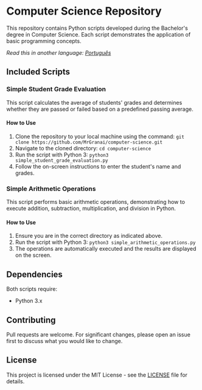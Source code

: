 # Computer Science Repository

This repository contains Python scripts developed during the Bachelor's degree in Computer Science. Each script demonstrates the application of basic programming concepts.

*Read this in another language: [Português](LEIAME.md)*

## Included Scripts

### Simple Student Grade Evaluation
This script calculates the average of students' grades and determines whether they are passed or failed based on a predefined passing average.

#### How to Use
1. Clone the repository to your local machine using the command:
   `git clone https://github.com/MrGranai/computer-science.git`
2. Navigate to the cloned directory:
   `cd computer-science`
3. Run the script with Python 3:
   `python3 simple_student_grade_evaluation.py`
4. Follow the on-screen instructions to enter the student's name and grades.

### Simple Arithmetic Operations
This script performs basic arithmetic operations, demonstrating how to execute addition, subtraction, multiplication, and division in Python.

#### How to Use
1. Ensure you are in the correct directory as indicated above.
2. Run the script with Python 3:
   `python3 simple_arithmetic_operations.py`
3. The operations are automatically executed and the results are displayed on the screen.

## Dependencies
Both scripts require:
- Python 3.x

## Contributing
Pull requests are welcome. For significant changes, please open an issue first to discuss what you would like to change.

## License
This project is licensed under the MIT License - see the [LICENSE](LICENSE.md) file for details.
